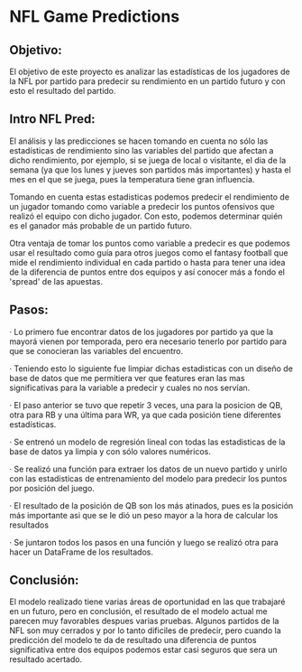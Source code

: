 # NFL Game Predictions

## Objetivo:

El objetivo de este proyecto es analizar las estadísticas de los jugadores de la NFL por partido para predecir su rendimiento en un partido futuro y con esto el resultado del partido.


## Intro NFL Pred:

El análisis y las predicciones se hacen tomando en cuenta no sólo las estadísticas de rendimiento sino las variables del partido que afectan a dicho rendimiento, por ejemplo, si se juega de local o visitante, el dia de la semana (ya que los lunes y jueves son partidos más importantes) y hasta el mes en el que se juega, pues la temperatura tiene gran influencia.

Tomando en cuenta estas estadisticas podemos predecir el rendimiento de un jugador tomando como variable a predecir los puntos ofensivos que realizó el equipo con dicho jugador. Con esto, podemos determinar quién es el ganador más probable de un partido futuro. 

Otra ventaja de tomar los puntos como variable a predecir es que podemos usar el resultado como guía para otros juegos como el fantasy football que mide el rendimiento individual en cada partido o hasta para tener una idea de la diferencia de puntos entre dos equipos y así conocer más a fondo el 'spread' de las apuestas.

## Pasos:

· Lo primero fue encontrar datos de los jugadores por partido ya que la mayorá vienen por temporada, pero era necesario tenerlo por partido para que se conocieran las variables del encuentro.

· Teniendo esto lo siguiente fue limpiar dichas estadisticas con un diseño de base de datos que me permitiera ver que features eran las mas significativas para la variable a predecir y cuales no nos servían.

· El paso anterior se tuvo que repetir 3 veces, una para la posicion de QB, otra para RB y una última para WR, ya que cada posición tiene diferentes estadísticas.

· Se entrenó un modelo de regresión lineal con todas las estadisticas de la base de datos ya limpia y con sólo valores numéricos.

· Se realizó una función para extraer los datos de un nuevo partido y unirlo con las estadisticas de entrenamiento del modelo para predecir los puntos por posición del juego.

· El resultado de la posición de QB son los más atinados, pues es la posición más importante asi que se le dió un peso mayor a la hora de calcular los resultados

· Se juntaron todos los pasos en una función y luego se realizó otra para hacer un DataFrame de los resultados.

## Conclusión:

El modelo realizado tiene varias áreas de oportunidad en las que trabajaré en un futuro, pero en conclusión, el resultado de el modelo actual me parecen muy favorables despues varias pruebas. Algunos partidos de la NFL son muy cerrados y por lo tanto dificiles de predecir, pero cuando la predicción del modelo te da de resultado una diferencia de puntos significativa entre dos equipos podemos estar casi seguros que sera un resultado acertado.
